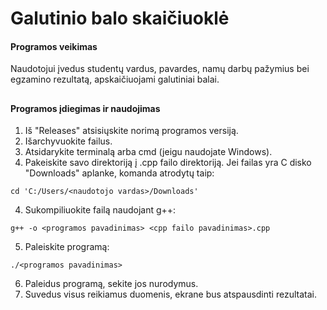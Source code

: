 # Galutinio balo skaičiuoklė
#### Programos veikimas
Naudotojui įvedus studentų vardus, pavardes, namų darbų pažymius bei egzamino rezultatą, apskaičiuojami galutiniai balai.
##
#### Programos įdiegimas ir naudojimas
1. Iš "Releases" atsisiųskite norimą programos versiją.
2. Išarchyvuokite failus.
3. Atsidarykite terminalą arba cmd (jeigu naudojate Windows).
4. Pakeiskite savo direktoriją į .cpp failo direktoriją. Jei failas yra C disko "Downloads" aplanke, komanda atrodytų taip:
```
cd 'C:/Users/<naudotojo vardas>/Downloads'
```
4. Sukompiliuokite failą naudojant g++:
```
g++ -o <programos pavadinimas> <cpp failo pavadinimas>.cpp
```
5. Paleiskite programą:
```
./<programos pavadinimas>
```
6. Paleidus programą, sekite jos nurodymus.
7. Suvedus visus reikiamus duomenis, ekrane bus atspausdinti rezultatai.
